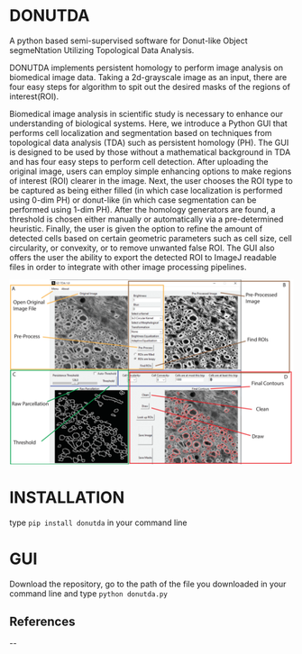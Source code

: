 # DONUTDA
A python based semi-supervised software for Donut-like Object segmeNtation Utilizing Topological Data Analysis.

DONUTDA implements persistent homology to perform image analysis on biomedical image data. Taking a 2d-grayscale image as an input, there are four easy steps for algorithm to spit out the desired masks of the regions of interest(ROI).

Biomedical image analysis in scientific study is necessary to enhance our understanding of biological
systems. Here, we introduce a Python GUI that performs cell localization and segmentation
based on techniques from topological data analysis (TDA) such as persistent homology (PH). The
GUI is designed to be used by those without a mathematical background in TDA and has four
easy steps to perform cell detection. After uploading the original image, users can employ simple
enhancing options to make regions of interest (ROI) clearer in the image. Next, the user chooses
the ROI type to be captured as being either filled (in which case localization is performed using
0-dim PH) or donut-like (in which case segmentation can be performed using 1-dim PH). After
the homology generators are found, a threshold is chosen either manually or automatically via a
pre-determined heuristic. Finally, the user is given the option to refine the amount of detected cells
based on certain geometric parameters such as cell size, cell circularity, or convexity, or to remove
unwanted false ROI. The GUI also offers the user the ability to export the detected ROI to ImageJ
readable files in order to integrate with other image processing pipelines.

![test](https://github.com/ulgenklc/DONUTDA/blob/master/data_images/eztda_gui_abst.png)

# INSTALLATION

type `pip install donutda` in your command line

# GUI

Download the repository, go to the path of the file you downloaded in your command line and type `python donutda.py ` 

## References
--



